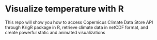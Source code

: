 # Visualize temperature with R

This repo will show you how to access Copernicus Climate Data Store API through KrigR package in R, retrieve climate data in netCDF format, and create powerful static and animated visualizations
